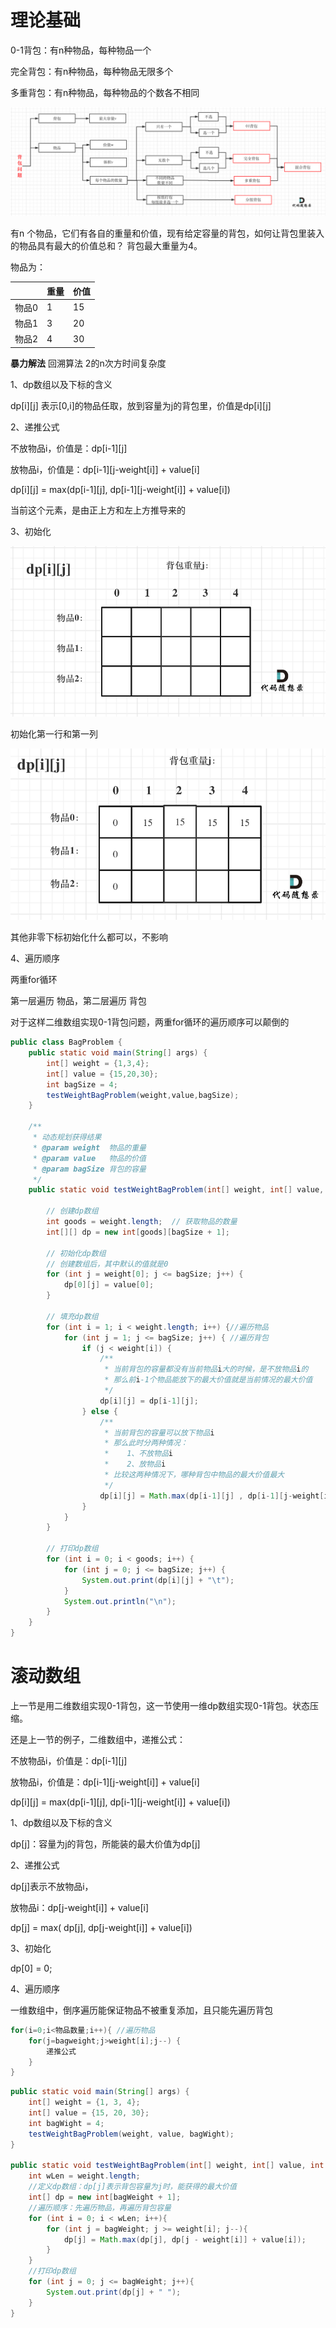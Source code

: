 # 理论基础

0-1背包：有n种物品，每种物品一个

完全背包：有n种物品，每种物品无限多个

多重背包：有n种物品，每种物品的个数各不相同

![ v](img/动态规划之0-1背包.assets/20210117171307407.png)

有n 个物品，它们有各自的重量和价值，现有给定容量的背包，如何让背包里装入的物品具有最大的价值总和？
背包最大重量为4。

物品为：

|       | 重量 | 价值 |
| ----- | ---- | ---- |
| 物品0 | 1    | 15   |
| 物品1 | 3    | 20   |
| 物品2 | 4    | 30   |

**暴力解法**  回溯算法 2的n次方时间复杂度

1、dp数组以及下标的含义

dp\[i][j] 表示[0,i]的物品任取，放到容量为j的背包里，价值是dp\[i][j] 

2、递推公式

不放物品i，价值是：dp\[i-1][j]

放物品i，价值是：dp[i-1]\[j-weight[i]] + value[i]

dp\[i][j]  = max(dp\[i-1][j], dp[i-1]\[j-weight[i]] + value[i])

当前这个元素，是由正上方和左上方推导来的

3、初始化

![动态规划-背包问题1](img/动态规划之0-1背包.assets/20210110103003361.png)

初始化第一行和第一列

![动态规划-背包问题7](img/动态规划之0-1背包.assets/20210110103109140.png)

其他非零下标初始化什么都可以，不影响

4、遍历顺序

两重for循环

第一层遍历 物品，第二层遍历 背包

对于这样二维数组实现0-1背包问题，两重for循环的遍历顺序可以颠倒的

```java
public class BagProblem {
    public static void main(String[] args) {
        int[] weight = {1,3,4};
        int[] value = {15,20,30};
        int bagSize = 4;
        testWeightBagProblem(weight,value,bagSize);
    }

    /**
     * 动态规划获得结果
     * @param weight  物品的重量
     * @param value   物品的价值
     * @param bagSize 背包的容量
     */
    public static void testWeightBagProblem(int[] weight, int[] value, int bagSize){

        // 创建dp数组
        int goods = weight.length;  // 获取物品的数量
        int[][] dp = new int[goods][bagSize + 1];

        // 初始化dp数组
        // 创建数组后，其中默认的值就是0
        for (int j = weight[0]; j <= bagSize; j++) {
            dp[0][j] = value[0];
        }

        // 填充dp数组
        for (int i = 1; i < weight.length; i++) {//遍历物品
            for (int j = 1; j <= bagSize; j++) { //遍历背包
                if (j < weight[i]) {
                    /**
                     * 当前背包的容量都没有当前物品i大的时候，是不放物品i的
                     * 那么前i-1个物品能放下的最大价值就是当前情况的最大价值
                     */
                    dp[i][j] = dp[i-1][j];
                } else {
                    /**
                     * 当前背包的容量可以放下物品i
                     * 那么此时分两种情况：
                     *    1、不放物品i
                     *    2、放物品i
                     * 比较这两种情况下，哪种背包中物品的最大价值最大
                     */
                    dp[i][j] = Math.max(dp[i-1][j] , dp[i-1][j-weight[i]] + value[i]);
                }
            }
        }

        // 打印dp数组
        for (int i = 0; i < goods; i++) {
            for (int j = 0; j <= bagSize; j++) {
                System.out.print(dp[i][j] + "\t");
            }
            System.out.println("\n");
        }
    }
}

```

# 滚动数组

上一节是用二维数组实现0-1背包，这一节使用一维dp数组实现0-1背包。状态压缩。

还是上一节的例子，二维数组中，递推公式：

不放物品i，价值是：dp\[i-1][j]

放物品i，价值是：dp[i-1]\[j-weight[i]] + value[i]

dp\[i][j]  = max(dp\[i-1][j], dp[i-1]\[j-weight[i]] + value[i])

1、dp数组以及下标的含义

dp[j]：容量为j的背包，所能装的最大价值为dp[j]

2、递推公式

dp[j]表示不放物品i，

放物品i：dp[j-weight[i]] + value[i]

dp[j] = max( dp[j], dp[j-weight[i]] + value[i])

3、初始化

dp[0] = 0; 

4、遍历顺序

一维数组中，倒序遍历能保证物品不被重复添加，且只能先遍历背包

```java
for(i=0;i<物品数量;i++){ //遍历物品
    for(j=bagweight;j>weight[i];j--) {
        递推公式
    }
}
```



```java
public static void main(String[] args) {
    int[] weight = {1, 3, 4};
    int[] value = {15, 20, 30};
    int bagWight = 4;
    testWeightBagProblem(weight, value, bagWight);
}

public static void testWeightBagProblem(int[] weight, int[] value, int bagWeight){
    int wLen = weight.length;
    //定义dp数组：dp[j]表示背包容量为j时，能获得的最大价值
    int[] dp = new int[bagWeight + 1];
    //遍历顺序：先遍历物品，再遍历背包容量
    for (int i = 0; i < wLen; i++){
        for (int j = bagWeight; j >= weight[i]; j--){
            dp[j] = Math.max(dp[j], dp[j - weight[i]] + value[i]);
        }
    }
    //打印dp数组
    for (int j = 0; j <= bagWeight; j++){
        System.out.print(dp[j] + " ");
    }
}
```

